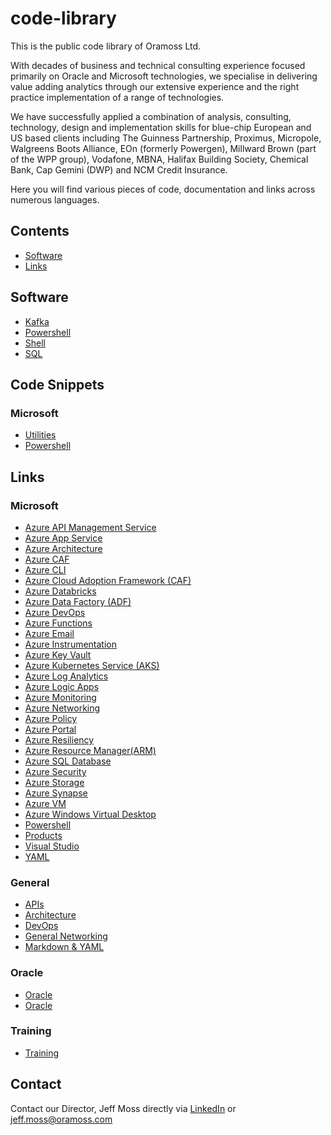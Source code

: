 # code-library

This is the public code library of Oramoss Ltd. 

With decades of business and technical consulting experience focused primarily on Oracle and Microsoft technologies, we specialise in delivering value adding analytics through our extensive experience and the right practice implementation of a range of technologies.

We have successfully applied a combination of analysis, consulting, technology, design and implementation skills for blue-chip European and US based clients including The Guinness Partnership, Proximus, Micropole, Walgreens Boots Alliance, EOn (formerly Powergen), Millward Brown (part of the WPP group), Vodafone, MBNA, Halifax Building Society, Chemical Bank, Cap Gemini (DWP) and NCM Credit Insurance.

Here you will find various pieces of code, documentation and links across numerous languages.

## Contents
- [Software](#Software)
- [Links](#Links)

## Software
- [Kafka](./kafka/kafka.md)
- [Powershell](./powershell/powershell.md)
- [Shell](./shell/shell.md)
- [SQL](./sql/sql.md)

## Code Snippets
### Microsoft
- [Utilities](./az-utilities/az-utilities.md)
- [Powershell](./powershell/powershell.md)

## Links
### Microsoft
- [Azure API Management Service](./links/azure-apim.md)
- [Azure App Service](./links/azure-app-service.md)
- [Azure Architecture](./links/azure-architecture.md)
- [Azure CAF](./links/azure-caf.md)
- [Azure CLI](./links/az-cli.md)
- [Azure Cloud Adoption Framework (CAF)](./links/azure-caf.md)
- [Azure Databricks](./links/azure-databricks.md)
- [Azure Data Factory (ADF)](./links/azure-adf.md)
- [Azure DevOps](./links/ado.md)
- [Azure Functions](./links/azure-functions.md)
- [Azure Email](./links/azure-email.md)
- [Azure Instrumentation](./links/azure-instrumentation.md)
- [Azure Key Vault](./links/azure-keyvault.md)
- [Azure Kubernetes Service (AKS)](./links/azure-aks.md)
- [Azure Log Analytics](./links/azure-log-analytics.md)
- [Azure Logic Apps](./links/azure-logic-apps.md)
- [Azure Monitoring](./links/azure-monitoring.md)
- [Azure Networking](./links/azure-networking.md)
- [Azure Policy](./links/azure-policy.md)
- [Azure Portal](./links/azure-portal.md)
- [Azure Resiliency](./links/azure-resiliency.md)
- [Azure Resource Manager(ARM)](./links/arm.md)
- [Azure SQL Database](./links/azure-ms-sql-db.md)
- [Azure Security](./links/azure-security.md)
- [Azure Storage](./links/azure-storage.md)
- [Azure Synapse](./links/azure-synapse.md)
- [Azure VM](./links/azure-vm.md)
- [Azure Windows Virtual Desktop](./links/azure-wvd.md)
- [Powershell](./links/powershell.md)
- [Products](./links/products.md)
- [Visual Studio](./links/vs.md)
- [YAML](./links/yaml.md)
### General
- [APIs](./links/api.md)
- [Architecture](./links/architecture.md)
- [DevOps](./links/devops.md)
- [General Networking](./links/general-networking.md)
- [Markdown & YAML](./links/markdownyaml.md)
### Oracle
- [Oracle](./links/oracle-database.md)
- [Oracle](./links/oracle-cloud.md)
### Training
- [Training](./links/training.md)

## Contact
Contact our Director, Jeff Moss directly via [LinkedIn](https://www.linkedin.com/in/oramoss/) or jeff.moss@oramoss.com
